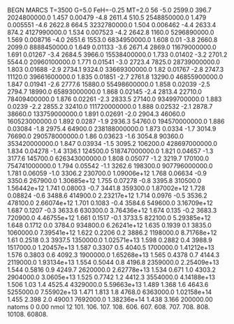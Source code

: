 BEGN
MARCS T=3500 G=5.0 FeH=-0.25 MT=2.0
                  56
-5.0 2599.0 396.7 2024800000.0 1.457 0.00479 
-4.8 2611.4 510.5 2548850000.0 1.479 0.005551 
-4.6 2622.8 664.5 3232780000.0 1.504 0.006462 
-4.4 2633.4 874.2 4127990000.0 1.534 0.007523 
-4.2 2642.8 1160.0 5296890000.0 1.569 0.008716 
-4.0 2651.6 1553.0 6834950000.0 1.608 0.01 
-3.8 2660.8 2099.0 8888450000.0 1.649 0.01133 
-3.6 2671.4 2869.0 11679000000.0 1.691 0.01267 
-3.4 2684.5 3966.0 15538400000.0 1.733 0.01402 
-3.2 2701.2 5544.0 20960100000.0 1.771 0.01541 
-3.0 2723.4 7825.0 28739000000.0 1.803 0.01688 
-2.9 2734.1 9324.0 33669300000.0 1.82 0.01767 
-2.8 2747.3 11120.0 39661600000.0 1.835 0.01851 
-2.7 2761.8 13290.0 46855900000.0 1.847 0.01941 
-2.6 2777.6 15880.0 55498600000.0 1.858 0.02039 
-2.5 2794.7 18990.0 65893000000.0 1.868 0.02145 
-2.4 2813.4 22710.0 78409400000.0 1.876 0.02261 
-2.3 2833.5 27140.0 93499700000.0 1.883 0.0239 
-2.2 2855.2 32410.0 111720000000.0 1.888 0.02532 
-2.1 2878.7 38660.0 133759000000.0 1.891 0.02691 
-2.0 2904.3 46060.0 160523000000.0 1.892 0.0287 
-1.9 2936.3 54760.0 194570000000.0 1.886 0.03084 
-1.8 2975.4 64900.0 238188000000.0 1.873 0.0334 
-1.7 3014.9 76690.0 290578000000.0 1.86 0.03623 
-1.6 3054.8 90360.0 353420000000.0 1.847 0.03934 
-1.5 3095.2 106200.0 428697000000.0 1.834 0.04278 
-1.4 3136.1 124500.0 518747000000.0 1.821 0.04657 
-1.3 3177.6 145700.0 626343000000.0 1.808 0.05077 
-1.2 3219.7 170100.0 754741000000.0 1.794 0.05542 
-1.1 3262.6 198300.0 907796000000.0 1.781 0.06059 
-1.0 3306.2 230700.0 1.09006e+12 1.768 0.06634 
-0.9 3350.6 267900.0 1.30685e+12 1.755 0.07278 
-0.8 3395.8 310500.0 1.56442e+12 1.741 0.08003 
-0.7 3441.8 359300.0 1.87002e+12 1.728 0.08824 
-0.6 3488.6 414900.0 2.23217e+12 1.714 0.0976 
-0.5 3536.2 478100.0 2.66074e+12 1.701 0.1083 
-0.4 3584.6 549600.0 3.16709e+12 1.687 0.1207 
-0.3 3633.6 630300.0 3.76436e+12 1.674 0.135 
-0.2 3683.3 720900.0 4.46755e+12 1.661 0.1517 
-0.1 3733.5 822100.0 5.29385e+12 1.648 0.1712 
0.0 3784.0 934800.0 6.26241e+12 1.635 0.1939 
0.1 3835.0 1060000.0 7.39541e+12 1.622 0.2206 
0.2 3886.2 1198000.0 8.71768e+12 1.61 0.2518 
0.3 3937.5 1350000.0 1.02571e+13 1.598 0.2882 
0.4 3988.9 1517000.0 1.20457e+13 1.587 0.3307 
0.5 4040.5 1700000.0 1.41212e+13 1.576 0.3803 
0.6 4092.3 1900000.0 1.65268e+13 1.565 0.4378 
0.7 4144.3 2119000.0 1.93134e+13 1.554 0.5044 
0.8 4196.8 2359000.0 2.25409e+13 1.544 0.5816 
0.9 4249.7 2620000.0 2.62778e+13 1.534 0.671 
1.0 4303.2 2904000.0 3.0605e+13 1.525 0.7742 
1.2 4412.3 3554000.0 4.14188e+13 1.506 1.03 
1.4 4525.4 4329000.0 5.59663e+13 1.489 1.368 
1.6 4643.6 5255000.0 7.55902e+13 1.471 1.813 
1.8 4768.0 6363000.0 1.02158e+14 1.455 2.398 
2.0 4900.1 7692000.0 1.38236e+14 1.438 3.166 
200000.00
natoms              0      0.00
nmol          12
          101.         106.       107.      108.         606.        607.        608.
          707.         708.       808.    10108.       60808.
